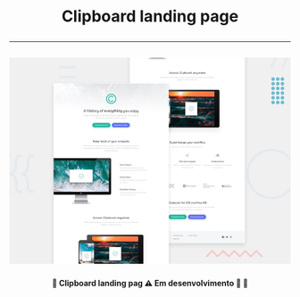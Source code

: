 </p>
<h1 align="center"> 
    Clipboard landing page<br> 
    <hr>
    <img alt="Clipboardlandingpage" title="" src="./assets/images/desktop-preview.jpg"/>
</h1>

<h4 align="center"> 
	🚧 Clipboard landing pag ⚠️ Em desenvolvimento 🚀 🚧
</h4>
